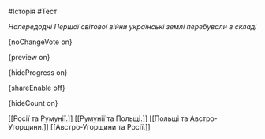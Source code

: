#Історія #Тест

*Напередодні Першої світової війни українські землі перебували в складі*

{noChangeVote on}

{preview on}

{hideProgress on}

{shareEnable off}

{hideCount on}

[[Росії та Румунії.]]
[[Румунії та Польщі.]]
[[Польщі та Австро-Угорщини.]]
[[Австро-Угорщини та Росії.]]
